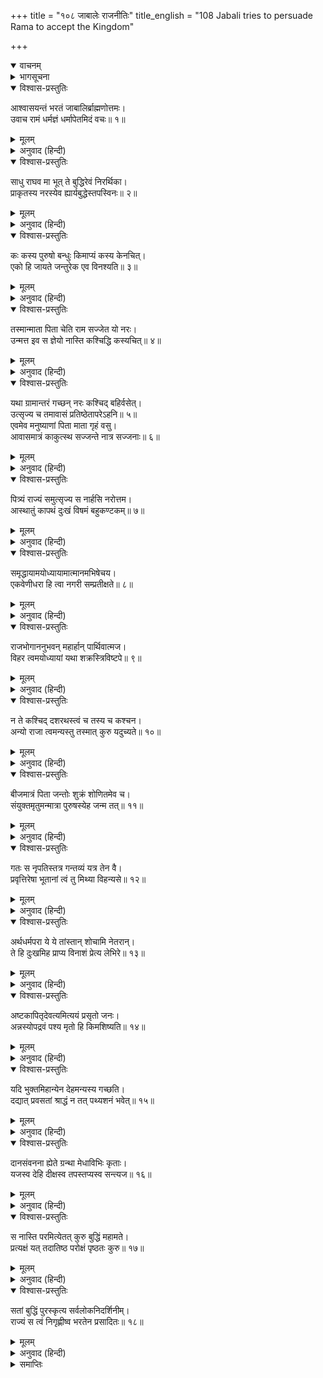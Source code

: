 +++
title = "१०८ जाबालेः राजनीतिः"
title_english = "108 Jabali tries to persuade Rama to accept the Kingdom"

+++
<details open><summary>वाचनम्</summary>
<div caption="श्रीराम-हरिसीताराममूर्ति-घनपाठिभ्यां वचनम्" class="audioEmbed" src="https://archive.org/download/Ramayana-recitation-Sriram-harisItArAmamUrti-Ghanapaati-v2/Kanda_2/Kanda_2_AYK-108-Jabalehe_Rajaneethihi.mp3"></div>
</details>

<details><summary>भागसूचना</summary>

108. जाबालिका नास्तिकोंके मतका अवलम्बन करके श्रीरामको समझाना
</details>

<details open><summary>विश्वास-प्रस्तुतिः</summary>

आश्वासयन्तं भरतं जाबालिर्ब्राह्मणोत्तमः।  
उवाच रामं धर्मज्ञं धर्मापेतमिदं वचः॥ १॥
</details>

<details><summary>मूलम्</summary>

आश्वासयन्तं भरतं जाबालिर्ब्राह्मणोत्तमः।  
उवाच रामं धर्मज्ञं धर्मापेतमिदं वचः॥ १॥
</details>

<details><summary>अनुवाद (हिन्दी)</summary>

जब धर्मज्ञ श्रीरामचन्द्रजी भरतको इस प्रकार समझा-बुझा रहे थे, उसी समय ब्राह्मणशिरोमणि जाबालिने उनसे यह धर्मविरुद्ध वचन कहा—॥ १॥
</details>

<details open><summary>विश्वास-प्रस्तुतिः</summary>

साधु राघव मा भूत् ते बुद्धिरेवं निरर्थिका।  
प्राकृतस्य नरस्येव ह्यार्यबुद्धेस्तपस्विनः॥ २॥
</details>

<details><summary>मूलम्</summary>

साधु राघव मा भूत् ते बुद्धिरेवं निरर्थिका।  
प्राकृतस्य नरस्येव ह्यार्यबुद्धेस्तपस्विनः॥ २॥
</details>

<details><summary>अनुवाद (हिन्दी)</summary>

‘रघुनन्दन! आपने ठीक कहा, परंतु आप श्रेष्ठ बुद्धिवाले और तपस्वी हैं; अतः आपको गँवार मनुष्यकी तरह ऐसा निरर्थक विचार मनमें नहीं लाना चाहिये॥ २॥
</details>

<details open><summary>विश्वास-प्रस्तुतिः</summary>

कः कस्य पुरुषो बन्धुः किमाप्यं कस्य केनचित्।  
एको हि जायते जन्तुरेक एव विनश्यति॥ ३॥
</details>

<details><summary>मूलम्</summary>

कः कस्य पुरुषो बन्धुः किमाप्यं कस्य केनचित्।  
एको हि जायते जन्तुरेक एव विनश्यति॥ ३॥
</details>

<details><summary>अनुवाद (हिन्दी)</summary>

‘संसारमें कौन पुरुष किसका बन्धु है और किससे किसको क्या पाना है? जीव अकेला ही जन्म लेता और अकेला ही नष्ट हो जाता है॥ ३॥
</details>

<details open><summary>विश्वास-प्रस्तुतिः</summary>

तस्मान्माता पिता चेति राम सज्जेत यो नरः।  
उन्मत्त इव स ज्ञेयो नास्ति कश्चिद्धि कस्यचित्॥ ४॥
</details>

<details><summary>मूलम्</summary>

तस्मान्माता पिता चेति राम सज्जेत यो नरः।  
उन्मत्त इव स ज्ञेयो नास्ति कश्चिद्धि कस्यचित्॥ ४॥
</details>

<details><summary>अनुवाद (हिन्दी)</summary>

‘अतः श्रीराम! जो मनुष्य माता या पिता समझकर किसीके प्रति आसक्त होता है, उसे पागलके समान समझना चाहिये; क्योंकि यहाँ कोई किसीका कुछ भी नहीं है॥ ४॥
</details>

<details open><summary>विश्वास-प्रस्तुतिः</summary>

यथा ग्रामान्तरं गच्छन् नरः कश्चिद् बहिर्वसेत्।  
उत्सृज्य च तमावासं प्रतिष्ठेतापरेऽहनि॥ ५॥  
एवमेव मनुष्याणां पिता माता गृहं वसु।  
आवासमात्रं काकुत्स्थ सज्जन्ते नात्र सज्जनाः॥ ६॥
</details>

<details><summary>मूलम्</summary>

यथा ग्रामान्तरं गच्छन् नरः कश्चिद् बहिर्वसेत्।  
उत्सृज्य च तमावासं प्रतिष्ठेतापरेऽहनि॥ ५॥  
एवमेव मनुष्याणां पिता माता गृहं वसु।  
आवासमात्रं काकुत्स्थ सज्जन्ते नात्र सज्जनाः॥ ६॥
</details>

<details><summary>अनुवाद (हिन्दी)</summary>

‘जैसे कोई मनुष्य दूसरे गाँवको जाते समय बाहर किसी धर्मशालामें एक रातके लिये ठहर जाता है और दूसरे दिन उस स्थानको छोड़कर आगेके लिये प्रस्थित हो जाता है, इसी प्रकार पिता, माता, घर और धन—ये मनुष्योंके आवासमात्र हैं। ककुत्स्थकुलभूषण! इनमें सज्जन पुरुष आसक्त नहीं होते हैं॥ ६॥
</details>

<details open><summary>विश्वास-प्रस्तुतिः</summary>

पित्र्यं राज्यं समुत्सृज्य स नार्हसि नरोत्तम।  
आस्थातुं कापथं दुःखं विषमं बहुकण्टकम्॥ ७॥
</details>

<details><summary>मूलम्</summary>

पित्र्यं राज्यं समुत्सृज्य स नार्हसि नरोत्तम।  
आस्थातुं कापथं दुःखं विषमं बहुकण्टकम्॥ ७॥
</details>

<details><summary>अनुवाद (हिन्दी)</summary>

‘अतः नरश्रेष्ठ! आपको पिताका राज्य छोड़कर इस दुःखमय, नीचे-ऊँचे तथा बहुकण्टकाकीर्ण वनके कुत्सित मार्गपर नहीं चलना चाहिये॥ ७॥
</details>

<details open><summary>विश्वास-प्रस्तुतिः</summary>

समृद्धायामयोध्यायामात्मानमभिषेचय।  
एकवेणीधरा हि त्वा नगरी सम्प्रतीक्षते॥ ८॥
</details>

<details><summary>मूलम्</summary>

समृद्धायामयोध्यायामात्मानमभिषेचय।  
एकवेणीधरा हि त्वा नगरी सम्प्रतीक्षते॥ ८॥
</details>

<details><summary>अनुवाद (हिन्दी)</summary>

‘आप समृद्धिशालिनी अयोध्यामें राजाके पदपर अपना अभिषेक कराइये। वह नगरी प्रोषितभर्तृका नारीकी भाँति एक वेणी धारण करके आपकी प्रतीक्षा करती है॥ ८॥
</details>

<details open><summary>विश्वास-प्रस्तुतिः</summary>

राजभोगाननुभवन् महार्हान् पार्थिवात्मज।  
विहर त्वमयोध्यायां यथा शक्रस्त्रिविष्टपे॥ ९॥
</details>

<details><summary>मूलम्</summary>

राजभोगाननुभवन् महार्हान् पार्थिवात्मज।  
विहर त्वमयोध्यायां यथा शक्रस्त्रिविष्टपे॥ ९॥
</details>

<details><summary>अनुवाद (हिन्दी)</summary>

‘राजकुमार! जैसे देवराज इन्द्र स्वर्गमें विहार करते हैं, उसी प्रकार आप बहुमूल्य राजभोगोंका उपभोग करते हुए अयोध्यामें विहार कीजिये॥ ९॥
</details>

<details open><summary>विश्वास-प्रस्तुतिः</summary>

न ते कश्चिद् दशरथस्त्वं च तस्य च कश्चन।  
अन्यो राजा त्वमन्यस्तु तस्मात् कुरु यदुच्यते॥ १०॥
</details>

<details><summary>मूलम्</summary>

न ते कश्चिद् दशरथस्त्वं च तस्य च कश्चन।  
अन्यो राजा त्वमन्यस्तु तस्मात् कुरु यदुच्यते॥ १०॥
</details>

<details><summary>अनुवाद (हिन्दी)</summary>

‘राजा दशरथ आपके कोई नहीं थे और आप भी उनके कोई नहीं हैं। राजा दूसरे थे और आप भी दूसरे हैं; इसलिये मैं जो कहता हूँ, वही कीजिये॥ १०॥
</details>

<details open><summary>विश्वास-प्रस्तुतिः</summary>

बीजमात्रं पिता जन्तोः शुक्रं शोणितमेव च।  
संयुक्तमृतुमन्मात्रा पुरुषस्येह जन्म तत्॥ ११॥
</details>

<details><summary>मूलम्</summary>

बीजमात्रं पिता जन्तोः शुक्रं शोणितमेव च।  
संयुक्तमृतुमन्मात्रा पुरुषस्येह जन्म तत्॥ ११॥
</details>

<details><summary>अनुवाद (हिन्दी)</summary>

‘पिता जीवके जन्ममें निमित्तकारणमात्र होता है। वास्तवमें ऋतुमती माताके द्वारा गर्भमें धारण किये हुए वीर्य और रजका परस्पर संयोग होनेपर ही पुरुषका यहाँ जन्म होता है॥ ११॥
</details>

<details open><summary>विश्वास-प्रस्तुतिः</summary>

गतः स नृपतिस्तत्र गन्तव्यं यत्र तेन वै।  
प्रवृत्तिरेषा भूतानां त्वं तु मिथ्या विहन्यसे॥ १२॥
</details>

<details><summary>मूलम्</summary>

गतः स नृपतिस्तत्र गन्तव्यं यत्र तेन वै।  
प्रवृत्तिरेषा भूतानां त्वं तु मिथ्या विहन्यसे॥ १२॥
</details>

<details><summary>अनुवाद (हिन्दी)</summary>

‘राजाको जहाँ जाना था, वहाँ चले गये। यह प्राणियोंके लिये स्वाभाविक स्थिति है। आप तो व्यर्थ ही मारे जाते (कष्ट उठाते) हैं॥ १२॥
</details>

<details open><summary>विश्वास-प्रस्तुतिः</summary>

अर्थधर्मपरा ये ये तांस्तान् शोचामि नेतरान्।  
ते हि दुःखमिह प्राप्य विनाशं प्रेत्य लेभिरे॥ १३॥
</details>

<details><summary>मूलम्</summary>

अर्थधर्मपरा ये ये तांस्तान् शोचामि नेतरान्।  
ते हि दुःखमिह प्राप्य विनाशं प्रेत्य लेभिरे॥ १३॥
</details>

<details><summary>अनुवाद (हिन्दी)</summary>

‘जो-जो मनुष्य प्राप्त हुए अर्थका परित्याग करके धर्मपरायण हुए हैं, उन्हीं-उन्हींके लिये मैं शोक करता हूँ, दूसरोंके लिये नहीं। वे इस जगत् में धर्मके नामपर केवल दुःख भोगकर मृत्युके पश्चात् नष्ट हो गये हैं॥
</details>

<details open><summary>विश्वास-प्रस्तुतिः</summary>

अष्टकापितृदेवत्यमित्ययं प्रसृतो जनः।  
अन्नस्योपद्रवं पश्य मृतो हि किमशिष्यति॥ १४॥
</details>

<details><summary>मूलम्</summary>

अष्टकापितृदेवत्यमित्ययं प्रसृतो जनः।  
अन्नस्योपद्रवं पश्य मृतो हि किमशिष्यति॥ १४॥
</details>

<details><summary>अनुवाद (हिन्दी)</summary>

‘अष्टका आदि जितने श्राद्ध हैं, उनके देवता पितर हैं—श्राद्धका दान पितरोंको मिलता है। यही सोचकर लोग श्राद्धमें प्रवृत्त होते हैं; किन्तु विचार करके देखिये तो इसमें अन्नका नाश ही होता है। भला, मरा हुआ मनुष्य क्या खायेगा॥ १४॥
</details>

<details open><summary>विश्वास-प्रस्तुतिः</summary>

यदि भुक्तमिहान्येन देहमन्यस्य गच्छति।  
दद्यात् प्रवसतां श्राद्धं न तत् पथ्यशनं भवेत्॥ १५॥
</details>

<details><summary>मूलम्</summary>

यदि भुक्तमिहान्येन देहमन्यस्य गच्छति।  
दद्यात् प्रवसतां श्राद्धं न तत् पथ्यशनं भवेत्॥ १५॥
</details>

<details><summary>अनुवाद (हिन्दी)</summary>

‘यदि यहाँ दूसरेका खाया हुआ अन्न दूसरेके शरीरमें चला जाता हो तो परदेशमें जानेवालोंके लिये श्राद्ध ही कर देना चाहिये; उनको रास्तेके लिये भोजन देना उचित नहीं है॥ १५॥
</details>

<details open><summary>विश्वास-प्रस्तुतिः</summary>

दानसंवनना ह्येते ग्रन्था मेधाविभिः कृताः।  
यजस्व देहि दीक्षस्व तपस्तप्यस्व सन्त्यज॥ १६॥
</details>

<details><summary>मूलम्</summary>

दानसंवनना ह्येते ग्रन्था मेधाविभिः कृताः।  
यजस्व देहि दीक्षस्व तपस्तप्यस्व सन्त्यज॥ १६॥
</details>

<details><summary>अनुवाद (हिन्दी)</summary>

‘देवताओंके लिये यज्ञ और पूजन करो, दान दो, यज्ञकी दीक्षा ग्रहण करो, तपस्या करो और घर-द्वार छोड़कर संन्यासी बन जाओ इत्यादि बातें बतानेवाले ग्रन्थ बुद्धिमान् मनुष्योंने दानकी ओर लोगोंकी प्रवृत्ति करानेके लिये ही बनाये हैं॥ १६॥
</details>

<details open><summary>विश्वास-प्रस्तुतिः</summary>

स नास्ति परमित्येतत् कुरु बुद्धिं महामते।  
प्रत्यक्षं यत् तदातिष्ठ परोक्षं पृष्ठतः कुरु॥ १७॥
</details>

<details><summary>मूलम्</summary>

स नास्ति परमित्येतत् कुरु बुद्धिं महामते।  
प्रत्यक्षं यत् तदातिष्ठ परोक्षं पृष्ठतः कुरु॥ १७॥
</details>

<details><summary>अनुवाद (हिन्दी)</summary>

‘अतः महामते! आप अपने मनमें यह निश्चय कीजिये कि इस लोकके सिवा कोई दूसरा लोक नहीं है (अतः वहाँ फल भोगनेके लिये धर्म आदिके पालनकी आवश्यकता नहीं है)। जो प्रत्यक्ष राज्यलाभ है, उसका आश्रय लीजिये, परोक्ष (पारलौकिक लाभ) को पीछे ढकेल दीजिये॥ १७॥
</details>

<details open><summary>विश्वास-प्रस्तुतिः</summary>

सतां बुद्धिं पुरस्कृत्य सर्वलोकनिदर्शिनीम्।  
राज्यं स त्वं निगृह्णीष्व भरतेन प्रसादितः॥ १८॥
</details>

<details><summary>मूलम्</summary>

सतां बुद्धिं पुरस्कृत्य सर्वलोकनिदर्शिनीम्।  
राज्यं स त्वं निगृह्णीष्व भरतेन प्रसादितः॥ १८॥
</details>

<details><summary>अनुवाद (हिन्दी)</summary>

‘सत्पुरुषोंकी बुद्धि, जो सब लोगोंके लिये राह दिखानेवाली होनेके कारण प्रमाणभूत है, आगे करके भरतके अनुरोधसे आप अयोध्याका राज्य ग्रहण कीजिये’॥ १८॥
</details>

<details><summary>समाप्तिः</summary>

इत्यार्षे श्रीमद्रामायणे वाल्मीकीये आदिकाव्येऽयोध्याकाण्डेऽष्टाधिकशततमः सर्गः॥ १०८॥  
इस प्रकार श्रीवाल्मीकिनिर्मित आर्षरामायण आदिकाव्यके अयोध्याकाण्डमें एक सौ आठवाँ सर्ग पूरा हुआ॥ १०८॥
</details>


